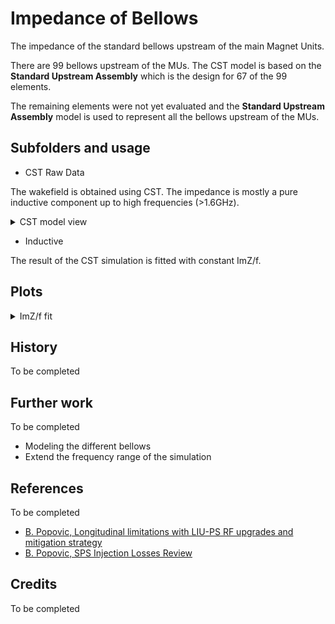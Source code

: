 # Impedance of Bellows

The impedance of the standard bellows upstream of the main Magnet Units.

There are 99 bellows upstream of the MUs.
The CST model is based on the **Standard Upstream Assembly**
which is the design for 67 of the 99 elements.

The remaining elements were not yet evaluated and the **Standard Upstream Assembly**
model is used to represent all the bellows upstream of the MUs.

## Subfolders and usage

- CST Raw Data

The wakefield is obtained using CST. The impedance is mostly a pure inductive
component up to high frequencies (>1.6GHz).

<details>
  <summary>CST model view</summary>
  <img src="cst_raw_data/cst_model_images/std_upstream_assy_Model_View1.png">
</details>

- Inductive

The result of the CST simulation is fitted with constant ImZ/f.

## Plots

<details>
  <summary>ImZ/f fit</summary>
  <img src="Inductive/fitted_impedance.png">
</details>

## History

To be completed

## Further work

To be completed

- Modeling the different bellows
- Extend the frequency range of the simulation

## References

To be completed

- [B. Popovic, Longitudinal limitations with LIU-PS RF upgrades and mitigation strategy](https://indico.cern.ch/event/750790/contributions/3108016/attachments/1719965/2776247/RG_PS_Impedance_Model_Meeting.pdf)
- [B. Popovic, SPS Injection Losses Review](https://indico.cern.ch/event/672967/contributions/2753563/attachments/1567554/2471183/PS_Impedance_Status_Injection_Losses_Meeting_301117.pdf)

## Credits

To be completed

